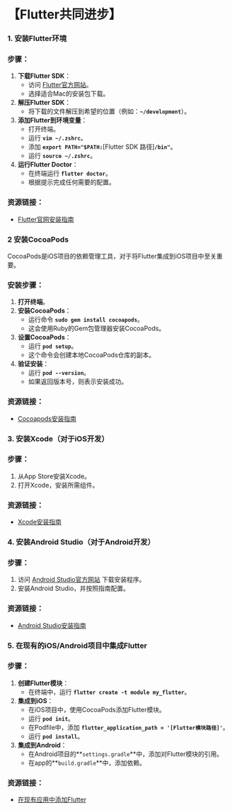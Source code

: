 # 【Flutter共同进步】

### **1. 安装Flutter环境**

### 步骤：

1. **下载Flutter SDK**：
    - 访问 [Flutter官方网站]([https://flutter.dev/docs/get-started/install](https://flutter.cn/docs/get-started/install))。
    - 选择适合Mac的安装包下载。
2. **解压Flutter SDK**：
    - 将下载的文件解压到希望的位置（例如：**`~/development`**）。
3. **添加Flutter到环境变量**：
    - 打开终端。
    - 运行 **`vim ~/.zshrc`**。
    - 添加 **`export PATH="$PATH:`**[Flutter SDK 路径]**`/bin"`**。
    - 运行 **`source ~/.zshrc`**。
4. **运行Flutter Doctor**：
    - 在终端运行 **`flutter doctor`**。
    - 根据提示完成任何需要的配置。

### 资源链接：

- [Flutter官网安装指南](https://flutter.cn/docs/get-started/install/macos)

### **2 安装CocoaPods**

CocoaPods是iOS项目的依赖管理工具，对于将Flutter集成到iOS项目中至关重要。

### 安装步骤：

1. **打开终端**。
2. **安装CocoaPods**：
    - 运行命令 **`sudo gem install cocoapods`**。
    - 这会使用Ruby的Gem包管理器安装CocoaPods。
3. **设置CocoaPods**：
    - 运行 **`pod setup`**。
    - 这个命令会创建本地CocoaPods仓库的副本。
4. **验证安装**：
    - 运行 **`pod --version`**。
    - 如果返回版本号，则表示安装成功。

  ### 资源链接：

- [Cocoapods安装指南]([https://developer.apple.com/cn/xcode/](https://developer.aliyun.com/article/913483))
   
### **3. 安装Xcode（对于iOS开发）**

### 步骤：

1. 从App Store安装Xcode。
2. 打开Xcode，安装所需组件。

### 资源链接：

- [Xcode安装指南](https://developer.apple.com/cn/xcode/)

### **4. 安装Android Studio（对于Android开发）**

### 步骤：

1. 访问 [Android Studio官方网站](https://developer.android.com/studio) 下载安装程序。
2. 安装Android Studio，并按照指南配置。

### 资源链接：

- [Android Studio安装指南](https://developer.android.com/studio/install)

### **5. 在现有的iOS/Android项目中集成Flutter**

### 步骤：

1. **创建Flutter模块**：
    - 在终端中，运行 **`flutter create -t module my_flutter`**。
2. **集成到iOS**：
    - 在iOS项目中，使用CocoaPods添加Flutter模块。
    - 运行 **`pod init`**。
    - 在Podfile中，添加 **`flutter_application_path = '[Flutter模块路径]'`**。
    - 运行 **`pod install`**。
3. **集成到Android**：
    - 在Android项目的**`settings.gradle`**中，添加对Flutter模块的引用。
    - 在app的**`build.gradle`**中，添加依赖。

### 资源链接：

- [在现有应用中添加Flutter]([https://flutter.cn/docs/development/add-to-app](https://flutter.cn/docs/development/add-to-app)https://flutter.cn/docs/development/add-to-app)
